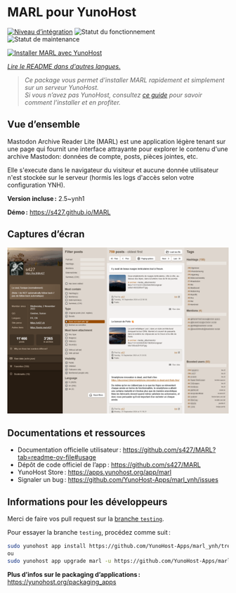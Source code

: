 <!--
Nota bene : ce README est automatiquement généré par <https://github.com/YunoHost/apps/tree/master/tools/readme_generator>
Il NE doit PAS être modifié à la main.
-->

# MARL pour YunoHost

[![Niveau d’intégration](https://apps.yunohost.org/badge/integration/marl)](https://ci-apps.yunohost.org/ci/apps/marl/)
![Statut du fonctionnement](https://apps.yunohost.org/badge/state/marl)
![Statut de maintenance](https://apps.yunohost.org/badge/maintained/marl)

[![Installer MARL avec YunoHost](https://install-app.yunohost.org/install-with-yunohost.svg)](https://install-app.yunohost.org/?app=marl)

*[Lire le README dans d'autres langues.](./ALL_README.md)*

> *Ce package vous permet d’installer MARL rapidement et simplement sur un serveur YunoHost.*  
> *Si vous n’avez pas YunoHost, consultez [ce guide](https://yunohost.org/install) pour savoir comment l’installer et en profiter.*

## Vue d’ensemble

Mastodon Archive Reader Lite (MARL) est une application légère tenant sur une page qui fournit une interface attrayante pour explorer le contenu d'une archive Mastodon: données de compte, posts, pièces jointes, etc.

Elle s'execute dans le navigateur du visiteur et aucune donnée utilisateur n'est stockée sur le serveur (hormis les logs d'accès selon votre configuration YNH).


**Version incluse :** 2.5~ynh1

**Démo :** <https://s427.github.io/MARL>

## Captures d’écran

![Capture d’écran de MARL](./doc/screenshots/marl_ynh.png)

## Documentations et ressources

- Documentation officielle utilisateur : <https://github.com/s427/MARL?tab=readme-ov-file#usage>
- Dépôt de code officiel de l’app : <https://github.com/s427/MARL>
- YunoHost Store : <https://apps.yunohost.org/app/marl>
- Signaler un bug : <https://github.com/YunoHost-Apps/marl_ynh/issues>

## Informations pour les développeurs

Merci de faire vos pull request sur la [branche `testing`](https://github.com/YunoHost-Apps/marl_ynh/tree/testing).

Pour essayer la branche `testing`, procédez comme suit :

```bash
sudo yunohost app install https://github.com/YunoHost-Apps/marl_ynh/tree/testing --debug
ou
sudo yunohost app upgrade marl -u https://github.com/YunoHost-Apps/marl_ynh/tree/testing --debug
```

**Plus d’infos sur le packaging d’applications :** <https://yunohost.org/packaging_apps>
